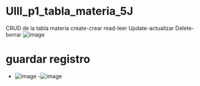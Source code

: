 # Ulll_p1_tabla_materia_5J
CRUD de la tabla materia create-crear  read-leer  Update-actualizar Delete-borrar 
![image](https://github.com/user-attachments/assets/62cbaf00-339a-4ec0-9f06-8511a898a58f)

# guardar registro
- ![image](https://github.com/user-attachments/assets/2fcf8e04-e26e-4d4d-b9fa-e53a3409c880)
-![image](https://github.com/user-attachments/assets/24e123ed-af61-4a52-aabd-a774ba0a638b)
